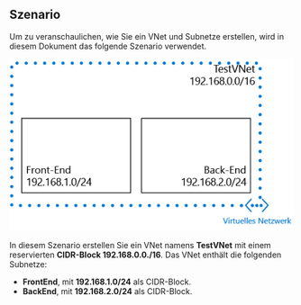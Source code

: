 ## <a name="scenario"></a>Szenario
Um zu veranschaulichen, wie Sie ein VNet und Subnetze erstellen, wird in diesem Dokument das folgende Szenario verwendet.

![VNet-Szenario](./media/virtual-networks-create-vnet-scenario-include/vnet-scenario.png)

In diesem Szenario erstellen Sie ein VNet namens **TestVNet** mit einem reservierten **CIDR-Block 192.168.0.0./16**. Das VNet enthält die folgenden Subnetze: 

* **FrontEnd**, mit **192.168.1.0/24** als CIDR-Block.
* **BackEnd**, mit **192.168.2.0/24** als CIDR-Block.

